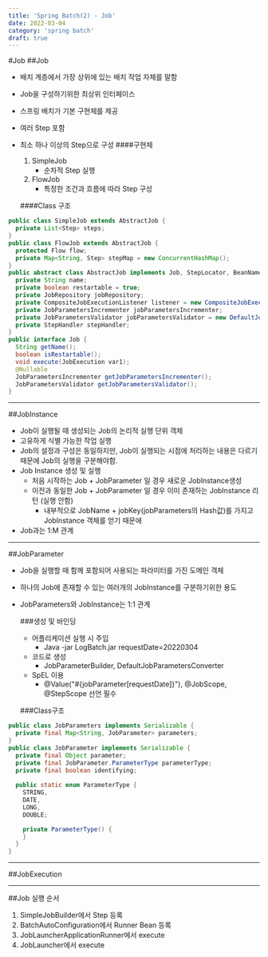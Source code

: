 ```yaml
---
title: 'Spring Batch(2) - Job'
date: 2022-03-04
category: 'spring batch'
draft: true
---
```


#Job
##Job
- 배치 계층에서 가장 상위에 있는 배치 작업 자체를 말함
- Job을 구성하기위한 최상위 인터페이스
- 스프링 배치가 기본 구현체를 제공
- 여러 Step 포함
- 최소 하나 이상의 Step으로 구성
    ####구현체
    1. SimpleJob
        - 순차적 Step 실행
    2. FlowJob
        - 특정한 조건과 흐름에 따라 Step 구성
  
  ####Class 구조
```java
public class SimpleJob extends AbstractJob {
  private List<Step> steps;
}
public class FlowJob extends AbstractJob {
  protected Flow flow;
  private Map<String, Step> stepMap = new ConcurrentHashMap();
}
public abstract class AbstractJob implements Job, StepLocator, BeanNameAware, InitializingBean {
  private String name;
  private boolean restartable = true;
  private JobRepository jobRepository;
  private CompositeJobExecutionListener listener = new CompositeJobExecutionListener();
  private JobParametersIncrementer jobParametersIncrementer;
  private JobParametersValidator jobParametersValidator = new DefaultJobParametersValidator();
  private StepHandler stepHandler;
}
public interface Job {
  String getName();
  boolean isRestartable();
  void execute(JobExecution var1);
  @Nullable
  JobParametersIncrementer getJobParametersIncrementer();
  JobParametersValidator getJobParametersValidator();
}
```


---

##JobInstance
- Job이 실행될 때 생성되는 Job의 논리적 실행 단위 객체
- 고유하게 식별 가능한 작업 실행
- Job의 설정과 구성은 동일하지만, Job이 실행되는 시점에 처리하는 내용은 다르기 때문에 Job의 실행을 구분해야함.
- Job Instance 생성 및 실행
  - 처음 시작하는 Job + JobParameter 일 경우 새로운 JobInstance생성
  - 이전과 동일한 Job + JobParameter 일 경우 이미 존재하는 JobInstance 리턴 (실행 안함)
    - 내부적으로 JobName + jobKey(jobParameters의 Hash값)를 가지고 JobInstance 객체를 얻기 때문에
- Job과는 1:M 관계

---
  
##JobParameter
- Job을 실행할 때 함께 포함되어 사용되는 파라미터를 가진 도메인 객체
- 하나의 Job에 존재할 수 있는 여러개의 JobInstance를 구분하기위한 용도
- JobParameters와 JobInstance는 1:1 관계

  ###생성 및 바인딩
  - 어플리케이션 실행 시 주입 
    - Java -jar LogBatch.jar requestDate=20220304
  - 코드로 생성
    - JobParameterBuilder, DefaultJobParametersConverter
  - SpEL 이용
    - @Value("#{jobParameter[requestDate]}"), @JobScope, @StepScope 선언 필수
    
  ###Class구조
```java
public class JobParameters implements Serializable {
  private final Map<String, JobParameter> parameters;
}
public class JobParameter implements Serializable {
  private final Object parameter;
  private final JobParameter.ParameterType parameterType;
  private final boolean identifying;
  
  public static enum ParameterType {
    STRING,
    DATE,
    LONG,
    DOUBLE;

    private ParameterType() {
    }
  }
}

```
---

##JobExecution

---

##Job 실행 순서
1. SimpleJobBuilder에서 Step 등록
1. BatchAutoConfiguration에서 Runner Bean 등록
1. JobLauncherApplicationRunner에서 execute
1. JobLauncher에서 execute